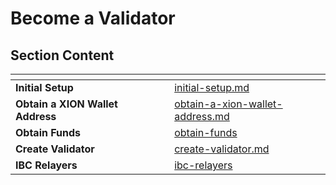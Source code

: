 # Become a Validator

## Section Content

<table data-view="cards"><thead><tr><th></th><th></th><th></th><th data-hidden data-card-target data-type="content-ref"></th></tr></thead><tbody><tr><td><strong>Initial Setup</strong></td><td></td><td></td><td><a href="initial-setup.md">initial-setup.md</a></td></tr><tr><td><strong>Obtain a XION Wallet Address</strong></td><td></td><td></td><td><a href="obtain-a-xion-wallet-address.md">obtain-a-xion-wallet-address.md</a></td></tr><tr><td><strong>Obtain Funds</strong></td><td></td><td></td><td><a href="obtain-funds/">obtain-funds</a></td></tr><tr><td><strong>Create Validator</strong></td><td></td><td></td><td><a href="create-validator.md">create-validator.md</a></td></tr><tr><td><strong>IBC Relayers</strong></td><td></td><td></td><td><a href="ibc-relayers/">ibc-relayers</a></td></tr></tbody></table>
